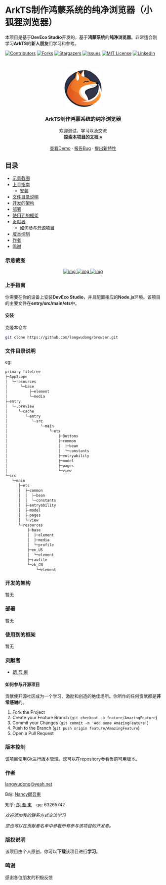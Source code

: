 

# ArkTS制作鸿蒙系统的纯净浏览器（小狐狸浏览器）

本项目是基于**DevEco Studio**开发的，基于**鸿蒙系统**的**纯净浏览器**。非常适合刚学习**ArkTS**的**新人朋友**们学习和参考。

<!-- PROJECT SHIELDS -->

[![Contributors][contributors-shield]][contributors-url]
[![Forks][forks-shield]][forks-url]
[![Stargazers][stars-shield]][stars-url]
[![Issues][issues-shield]][issues-url]
[![MIT License][license-shield]][license-url]
[![LinkedIn][linkedin-shield]][linkedin-url]

<!-- PROJECT LOGO -->
<br />

<p align="center">
  <a href="https://github.com/langwudong/browser/">
    <img src="download.png" alt="img" width="120" height="120">
  </a>

  <h3 align="center">ArkTS制作鸿蒙系统的纯净浏览器</h3>
  <p align="center">
    欢迎测试、学习以及交流
    <br />
    <a href="https://github.com/langwudong/browser"><strong>探索本项目的文档 »</strong></a>
    <br />
    <br />
    <a href="https://github.com/langwudong/browser">查看Demo</a>
    ·
    <a href="https://github.com/langwudong/browser/issues">报告Bug</a>
    ·
    <a href="https://github.com/langwudong/browser/issues">提出新特性</a>
  </p>

</p>
 
## 目录

- [示意截图](#示意截图)
- [上手指南](#上手指南)
  - [安装](#安装)
- [文件目录说明](#文件目录说明)
- [开发的架构](#开发的架构)
- [部署](#部署)
- [使用到的框架](#使用到的框架)
- [贡献者](#贡献者)
  - [如何参与开源项目](#如何参与开源项目)
- [版本控制](#版本控制)
- [作者](#作者)
- [鸣谢](#鸣谢)

### 示意截图
<p align="center">
  <a href="https://github.com/langwudong/browser/">
    <img src="example01.png" alt="img" width="220" height="500">
  </a>
  <a href="https://github.com/langwudong/browser/">
    <img src="example02.png" alt="img" width="220" height="500">
  </a>
  <a href="https://github.com/langwudong/browser/">
    <img src="example03.png" alt="img" width="220" height="500">
  </a>
</p>

### 上手指南

你需要在你的设备上安装**DevEco Studio**，并且配置相应的**Node.js**环境。该项目的主要文件在**entry/src/main/ets**中。

#### 安装

克隆本仓库
```sh
git clone https://github.com/langwudong/browser.git
```

### 文件目录说明
eg:

```
primary filetree 
├─AppScope
│  └─resources
│      └─base
│          ├─element
│          └─media
├─entry
│  └─.preview
│     └─cache
│        └─entry
│           └─src
│               └─main
│                   └─ets
│                       ├─Buttons
│                       ├─common
│                       │  ├─bean
│                       │  └─constants
│                       ├─entryability
│                       ├─model
│                       ├─pages
│                       └─view
└─src
   └─main
      ├─ets
      │  ├─common
      │  │  ├─bean
      │  │  └─constants
      │  ├─entryability
      │  ├─model
      │  ├─pages
      │  └─view
      └─resources
          ├─base
          │  ├─element
          │  ├─media
          │  └─profile
          ├─en_US
          │  └─element
          ├─rawfile
          └─zh_CN
              └─element

```





### 开发的架构 

暂无

### 部署

暂无

### 使用到的框架

暂无

### 贡献者

- [朗 吾 東](https://github.com/langwudong)

#### 如何参与开源项目

贡献使开源社区成为一个学习、激励和创造的绝佳场所。你所作的任何贡献都是**非常感谢**的。


1. Fork the Project
2. Create your Feature Branch (`git checkout -b feature/AmazingFeature`)
3. Commit your Changes (`git commit -m 'Add some AmazingFeature'`)
4. Push to the Branch (`git push origin feature/AmazingFeature`)
5. Open a Pull Request



### 版本控制

该项目使用Git进行版本管理。您可以在repository参看当前可用版本。

### 作者

langwudong@yeah.net

B站: [Nancy朗吾東](https://space.bilibili.com/456674958?spm_id_from=333.1007.0.0)

知乎: [朗 吾 東](https://www.zhihu.com/people/---60-9-44)  &ensp; qq: 63265742

*欢迎添加我的联系方式交流学习*

*您也可以在贡献者名单中参看所有参与该项目的开发者。*

### 版权说明

该项目由个人原创，你可以**下载**该项目进行**学习**。

### 鸣谢


感谢各位朋友的积极反馈

<!-- links -->
[your-project-path]:langwudong/browser
[contributors-shield]: https://img.shields.io/github/contributors/langwudong/browser.svg?style=flat-square
[contributors-url]: https://github.com/langwudong/browser/graphs/contributors
[forks-shield]: https://img.shields.io/github/forks/langwudong/browser.svg?style=flat-square
[forks-url]: https://github.com/langwudong/browser/network/members
[stars-shield]: https://img.shields.io/github/stars/langwudong/browser.svg?style=flat-square
[stars-url]: https://github.com/langwudong/browser/stargazers
[issues-shield]: https://img.shields.io/github/issues/langwudong/browser.svg?style=flat-square
[issues-url]: https://img.shields.io/github/issues/langwudong/browser.svg
[license-shield]: https://img.shields.io/github/license/shaojintian/Best_README_template.svg?style=flat-square
[license-url]: https://github.com/langwudong/browser/blob/master/LICENSE.txt
[linkedin-shield]: https://img.shields.io/badge/-LinkedIn-black.svg?style=flat-square&logo=linkedin&colorB=555
[linkedin-url]: https://linkedin.com/in/langwudong
